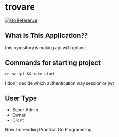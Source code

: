 # trovare

[![Go Reference](https://pkg.go.dev/badge/golang.org/x/website.svg)](https://pkg.go.dev/golang.org/x/website)

## What is This Application??


this repository is making api with golang

## Commands for starting project
```
cd script && make start
```

I don't decide which authentication way session or jwt

## User Type

- Super Admin
- Owner
- Client

Now I'm reading Practical Go Programming
